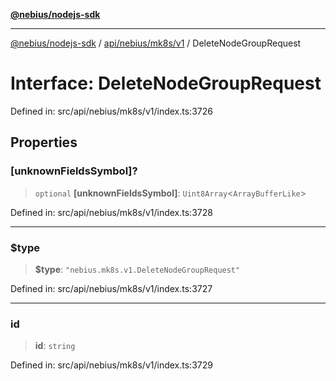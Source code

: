 [**@nebius/nodejs-sdk**](../../../../../README.md)

***

[@nebius/nodejs-sdk](../../../../../README.md) / [api/nebius/mk8s/v1](../README.md) / DeleteNodeGroupRequest

# Interface: DeleteNodeGroupRequest

Defined in: src/api/nebius/mk8s/v1/index.ts:3726

## Properties

### \[unknownFieldsSymbol\]?

> `optional` **\[unknownFieldsSymbol\]**: `Uint8Array`\<`ArrayBufferLike`\>

Defined in: src/api/nebius/mk8s/v1/index.ts:3728

***

### $type

> **$type**: `"nebius.mk8s.v1.DeleteNodeGroupRequest"`

Defined in: src/api/nebius/mk8s/v1/index.ts:3727

***

### id

> **id**: `string`

Defined in: src/api/nebius/mk8s/v1/index.ts:3729
